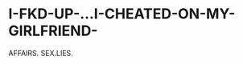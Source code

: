 I-FKD-UP-...I-CHEATED-ON-MY-GIRLFRIEND-
=======================================

AFFAIRS. SEX.LIES.
